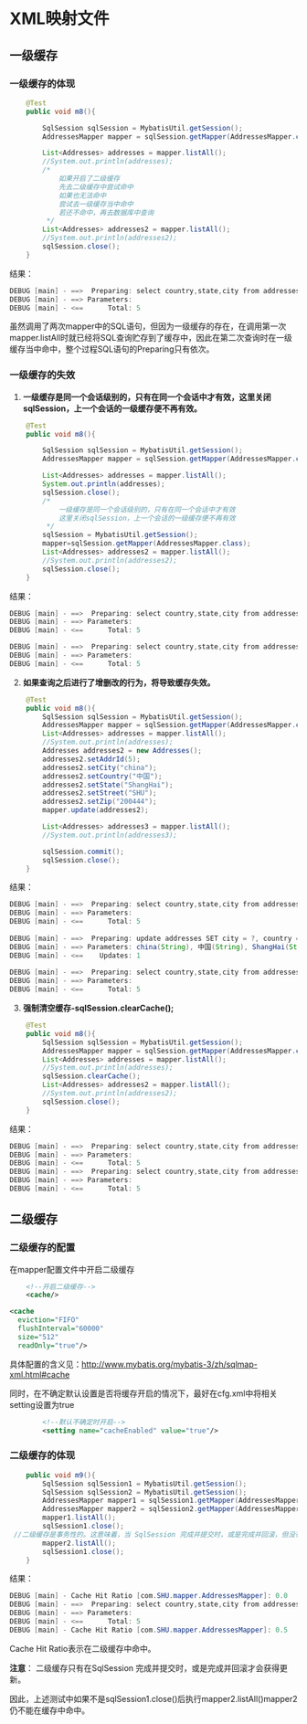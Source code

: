 # XML映射文件

## 一级缓存

### 一级缓存的体现

``` java
    @Test
    public void m8(){

        SqlSession sqlSession = MybatisUtil.getSession();
        AddressesMapper mapper = sqlSession.getMapper(AddressesMapper.class);

        List<Addresses> addresses = mapper.listAll();
        //System.out.println(addresses);
        /*
            如果开启了二级缓存
            先去二级缓存中尝试命中
            如果也无法命中
            尝试去一级缓存当中命中
            若还不命中，再去数据库中查询
         */
        List<Addresses> addresses2 = mapper.listAll();
        //System.out.println(addresses2);
        sqlSession.close();
    }
```

结果：

``` java
DEBUG [main] - ==>  Preparing: select country,state,city from addresses 
DEBUG [main] - ==> Parameters: 
DEBUG [main] - <==      Total: 5
```

虽然调用了两次mapper中的SQL语句，但因为一级缓存的存在，在调用第一次mapper.listAll时就已经将SQL查询贮存到了缓存中，因此在第二次查询时在一级缓存当中命中，整个过程SQL语句的Preparing只有依次。

### 一级缓存的失效

1. **一级缓存是同一个会话级别的，只有在同一个会话中才有效，这里关闭sqlSession，上一个会话的一级缓存便不再有效。**

``` java
    @Test
    public void m8(){

        SqlSession sqlSession = MybatisUtil.getSession();
        AddressesMapper mapper = sqlSession.getMapper(AddressesMapper.class);

        List<Addresses> addresses = mapper.listAll();
        System.out.println(addresses);
        sqlSession.close();
        /*
            一级缓存是同一个会话级别的，只有在同一个会话中才有效
            这里关闭sqlSession，上一个会话的一级缓存便不再有效
         */
        sqlSession = MybatisUtil.getSession();
        mapper=sqlSession.getMapper(AddressesMapper.class);
        List<Addresses> addresses2 = mapper.listAll();
        //System.out.println(addresses2);
        sqlSession.close();
    }
```

结果：

``` java
DEBUG [main] - ==>  Preparing: select country,state,city from addresses 
DEBUG [main] - ==> Parameters: 
DEBUG [main] - <==      Total: 5

DEBUG [main] - ==>  Preparing: select country,state,city from addresses 
DEBUG [main] - ==> Parameters: 
DEBUG [main] - <==      Total: 5
```

2. **如果查询之后进行了增删改的行为，将导致缓存失效。**

``` java
    @Test
    public void m8(){
        SqlSession sqlSession = MybatisUtil.getSession();
        AddressesMapper mapper = sqlSession.getMapper(AddressesMapper.class);
        List<Addresses> addresses = mapper.listAll();
        //System.out.println(addresses);
        Addresses addresses2 = new Addresses();
        addresses2.setAddrId(5);
        addresses2.setCity("china");
        addresses2.setCountry("中国");
        addresses2.setState("ShangHai");
        addresses2.setStreet("SHU");
        addresses2.setZip("200444");
        mapper.update(addresses2);

        List<Addresses> addresses3 = mapper.listAll();
        //System.out.println(addresses3);

        sqlSession.commit();
        sqlSession.close();
    }
```

结果：

``` java
DEBUG [main] - ==>  Preparing: select country,state,city from addresses 
DEBUG [main] - ==> Parameters: 
DEBUG [main] - <==      Total: 5
    
DEBUG [main] - ==>  Preparing: update addresses SET city = ?, country = ?, state = ?, street = ?, zip = ? WHERE ADDR_ID=? 
DEBUG [main] - ==> Parameters: china(String), 中国(String), ShangHai(String), SHU(String), 200444(String), 5(Integer)
DEBUG [main] - <==    Updates: 1
    
DEBUG [main] - ==>  Preparing: select country,state,city from addresses 
DEBUG [main] - ==> Parameters: 
DEBUG [main] - <==      Total: 5
```

3. **强制清空缓存-sqlSession.clearCache();**

``` java
    @Test
    public void m8(){
        SqlSession sqlSession = MybatisUtil.getSession();
        AddressesMapper mapper = sqlSession.getMapper(AddressesMapper.class);
        List<Addresses> addresses = mapper.listAll();
        //System.out.println(addresses);
        sqlSession.clearCache();
        List<Addresses> addresses2 = mapper.listAll();
        //System.out.println(addresses2);
        sqlSession.close();
    }
```

结果：

``` java
DEBUG [main] - ==>  Preparing: select country,state,city from addresses 
DEBUG [main] - ==> Parameters: 
DEBUG [main] - <==      Total: 5
DEBUG [main] - ==>  Preparing: select country,state,city from addresses 
DEBUG [main] - ==> Parameters: 
DEBUG [main] - <==      Total: 5
```

## 二级缓存

### 二级缓存的配置

在mapper配置文件中开启二级缓存

``` xml
    <!--开启二级缓存-->
    <cache/>
```

``` xml
<cache
  eviction="FIFO"
  flushInterval="60000"
  size="512"
  readOnly="true"/>
```

具体配置的含义见：<http://www.mybatis.org/mybatis-3/zh/sqlmap-xml.html#cache>

同时，在不确定默认设置是否将缓存开启的情况下，最好在cfg.xml中将相关setting设置为true

``` xml
        <!--默认不确定时开启-->
        <setting name="cacheEnabled" value="true"/>
```

### 二级缓存的体现

``` java
    public void m9(){
        SqlSession sqlSession1 = MybatisUtil.getSession();
        SqlSession sqlSession2 = MybatisUtil.getSession();
        AddressesMapper mapper1 = sqlSession1.getMapper(AddressesMapper.class);
        AddressesMapper mapper2 = sqlSession2.getMapper(AddressesMapper.class);
        mapper1.listAll();
        sqlSession1.close();
 //二级缓存是事务性的。这意味着，当 SqlSession 完成并提交时，或是完成并回滚，但没有执行 flushCache=true 的 insert/delete/update 语句时，缓存会获得更新。
        mapper2.listAll();
        sqlSession1.close();
    }
```

结果：

``` java
DEBUG [main] - Cache Hit Ratio [com.SHU.mapper.AddressesMapper]: 0.0
DEBUG [main] - ==>  Preparing: select country,state,city from addresses 
DEBUG [main] - ==> Parameters: 
DEBUG [main] - <==      Total: 5
DEBUG [main] - Cache Hit Ratio [com.SHU.mapper.AddressesMapper]: 0.5
```

 Cache Hit Ratio表示在二级缓存中命中。

**注意**： 二级缓存只有在SqlSession 完成并提交时，或是完成并回滚才会获得更新。

因此，上述测试中如果不是sqlSession1.close()后执行mapper2.listAll()mapper2仍不能在缓存中命中。

